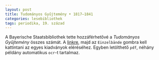 ```yaml
---
layout: post
title: Tudományos Gyűjtemény • 1817–1841
categories: lesebibliothek
tags: periodika, 19. század
---
```


A Bayerische Staatsbibliothek tette hozzáférhetővé a *Tudományos Gyűjtemény* összes számát. A [linkre](https://opacplus.bsb-muenchen.de/search?oclcno=47007791&db=100), majd az `Einzelbände` gombra kell kattintani az egyes kiadványok eléréséhez. Egyben letölthető `pdf`, néhány példány automatikus `ocr`-t tartalmaz.
